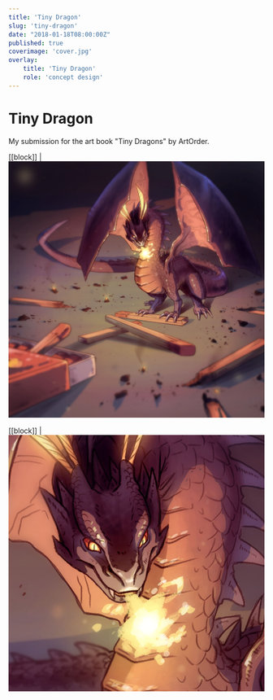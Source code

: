```yaml
---
title: 'Tiny Dragon'
slug: 'tiny-dragon'
date: "2018-01-18T08:00:00Z"
published: true
coverimage: 'cover.jpg'
overlay:
    title: 'Tiny Dragon'
    role: 'concept design'
---
```


# Tiny Dragon

<p class="work-description"> My submission for the art book "Tiny Dragons" by ArtOrder. </p>

[[block]]
| ![Tiny Dragon](tiny-dragon.jpg)

[[block]]
| ![Tiny Dragon detail](cover.jpg)
